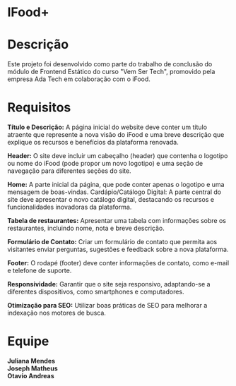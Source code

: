 # IFood+

# Descrição

Este projeto foi desenvolvido como parte do trabalho de conclusão do módulo de Frontend Estático do curso "Vem Ser Tech", 
promovido pela empresa Ada Tech em colaboração com o iFood.

# Requisitos

 **Título e Descrição:** A página inicial do website deve conter um título atraente que represente a nova visão do iFood e uma breve descrição que explique os recursos e benefícios da plataforma renovada.

**Header:** O site deve incluir um cabeçalho (header) que contenha o logotipo ou nome do iFood (pode propor um novo logotipo) e uma seção de navegação para diferentes seções do site.

**Home:** A parte inicial da página, que pode conter apenas o logotipo e uma mensagem de boas-vindas. Cardápio/Catálogo Digital: A parte central do site deve apresentar o novo catálogo digital, destacando os recursos e funcionalidades inovadoras da plataforma.

**Tabela de restaurantes:** Apresentar uma tabela com informações sobre os restaurantes, incluindo nome, nota e breve descrição.

**Formulário de Contato:** Criar um formulário de contato que permita aos visitantes enviar perguntas, sugestões e feedback sobre a nova plataforma.

**Footer:** O rodapé (footer) deve conter informações de contato, como e-mail e telefone de suporte. 

**Responsividade:** Garantir que o site seja responsivo, adaptando-se a diferentes dispositivos, como smartphones e computadores.

**Otimização para SEO:** Utilizar boas práticas de SEO para melhorar a indexação nos motores de busca.

# Equipe

**Juliana Mendes**<br /> 
**Joseph Matheus**<br /> 
**Otavio Andreas**
